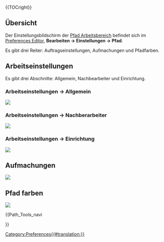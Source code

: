 





{{TOCright}}

## Übersicht

Der Einstellungsbildschirm der [Pfad Arbeitsbereich](Path_Workbench/de.md) befindet sich im [Preferences Editor](Preferences_Editor.md), **Bearbeiten → Einstellungen → Pfad**.

Es gibt drei Reiter: Auftragseinstellungen, Aufmachungen und Pfadfarben.

## Arbeitseinstellungen

Es gibt drei Abschnitte: Allgemein, Nachbearbeiter und Einrichtung.

### Arbeitseinstellungen → Allgemein 

![](images/Preference_Path_Tab_01_1.png )

### Arbeitseinstellungen → Nachberarbeiter 

![](images/Preference_Path_Tab_01_2.png )

### Arbeitseinstellungen → Einrichtung 

![](images/Preference_Path_Tab_01_3.png )

## Aufmachungen

![](images/Preference_Path_Tab_02.png )

## Pfad farben 

![](images/Preference_Path_Tab_03.png )





{{Path_Tools_navi

}} 

[Category:Preferences{{\#translation:}}](Category:Preferences.md)
